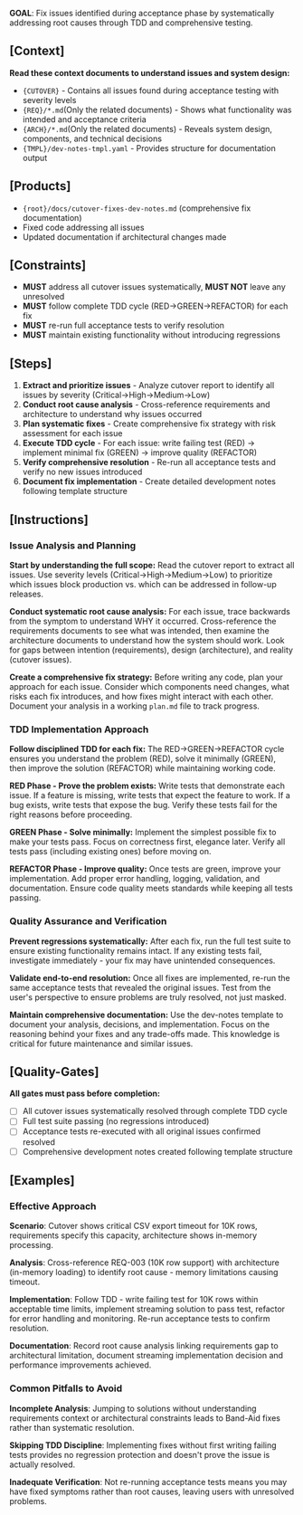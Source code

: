 **GOAL**: Fix issues identified during acceptance phase by systematically addressing root causes through TDD and comprehensive testing.

## [Context]
**Read these context documents to understand issues and system design:**
- `{CUTOVER}` - Contains all issues found during acceptance testing with severity levels
- `{REQ}/*.md`(Only the related documents) - Shows what functionality was intended and acceptance criteria
- `{ARCH}/*.md`(Only the related documents) - Reveals system design, components, and technical decisions
- `{TMPL}/dev-notes-tmpl.yaml` - Provides structure for documentation output

## [Products]
- `{root}/docs/cutover-fixes-dev-notes.md` (comprehensive fix documentation)
- Fixed code addressing all issues
- Updated documentation if architectural changes made

## [Constraints]
- **MUST** address all cutover issues systematically, **MUST NOT** leave any unresolved
- **MUST** follow complete TDD cycle (RED→GREEN→REFACTOR) for each fix
- **MUST** re-run full acceptance tests to verify resolution
- **MUST** maintain existing functionality without introducing regressions

## [Steps]
1. **Extract and prioritize issues** - Analyze cutover report to identify all issues by severity (Critical→High→Medium→Low)
2. **Conduct root cause analysis** - Cross-reference requirements and architecture to understand why issues occurred
3. **Plan systematic fixes** - Create comprehensive fix strategy with risk assessment for each issue
4. **Execute TDD cycle** - For each issue: write failing test (RED) → implement minimal fix (GREEN) → improve quality (REFACTOR)
5. **Verify comprehensive resolution** - Re-run all acceptance tests and verify no new issues introduced
6. **Document fix implementation** - Create detailed development notes following template structure

## [Instructions]

### Issue Analysis and Planning
**Start by understanding the full scope:** Read the cutover report to extract all issues. Use severity levels (Critical→High→Medium→Low) to prioritize which issues block production vs. which can be addressed in follow-up releases.

**Conduct systematic root cause analysis:** For each issue, trace backwards from the symptom to understand WHY it occurred. Cross-reference the requirements documents to see what was intended, then examine the architecture documents to understand how the system should work. Look for gaps between intention (requirements), design (architecture), and reality (cutover issues).

**Create a comprehensive fix strategy:** Before writing any code, plan your approach for each issue. Consider which components need changes, what risks each fix introduces, and how fixes might interact with each other. Document your analysis in a working `plan.md` file to track progress.

### TDD Implementation Approach
**Follow disciplined TDD for each fix:** The RED→GREEN→REFACTOR cycle ensures you understand the problem (RED), solve it minimally (GREEN), then improve the solution (REFACTOR) while maintaining working code.

**RED Phase - Prove the problem exists:** Write tests that demonstrate each issue. If a feature is missing, write tests that expect the feature to work. If a bug exists, write tests that expose the bug. Verify these tests fail for the right reasons before proceeding.

**GREEN Phase - Solve minimally:** Implement the simplest possible fix to make your tests pass. Focus on correctness first, elegance later. Verify all tests pass (including existing ones) before moving on.

**REFACTOR Phase - Improve quality:** Once tests are green, improve your implementation. Add proper error handling, logging, validation, and documentation. Ensure code quality meets standards while keeping all tests passing.

### Quality Assurance and Verification
**Prevent regressions systematically:** After each fix, run the full test suite to ensure existing functionality remains intact. If any existing tests fail, investigate immediately - your fix may have unintended consequences.

**Validate end-to-end resolution:** Once all fixes are implemented, re-run the same acceptance tests that revealed the original issues. Test from the user's perspective to ensure problems are truly resolved, not just masked.

**Maintain comprehensive documentation:** Use the dev-notes template to document your analysis, decisions, and implementation. Focus on the reasoning behind your fixes and any trade-offs made. This knowledge is critical for future maintenance and similar issues.

## [Quality-Gates]
**All gates must pass before completion:**
- [ ] All cutover issues systematically resolved through complete TDD cycle
- [ ] Full test suite passing (no regressions introduced)
- [ ] Acceptance tests re-executed with all original issues confirmed resolved
- [ ] Comprehensive development notes created following template structure

## [Examples]

### Effective Approach
**Scenario**: Cutover shows critical CSV export timeout for 10K rows, requirements specify this capacity, architecture shows in-memory processing.

**Analysis**: Cross-reference REQ-003 (10K row support) with architecture (in-memory loading) to identify root cause - memory limitations causing timeout.

**Implementation**: Follow TDD - write failing test for 10K rows within acceptable time limits, implement streaming solution to pass test, refactor for error handling and monitoring. Re-run acceptance tests to confirm resolution.

**Documentation**: Record root cause analysis linking requirements gap to architectural limitation, document streaming implementation decision and performance improvements achieved.

### Common Pitfalls to Avoid
**Incomplete Analysis**: Jumping to solutions without understanding requirements context or architectural constraints leads to Band-Aid fixes rather than systematic resolution.

**Skipping TDD Discipline**: Implementing fixes without first writing failing tests provides no regression protection and doesn't prove the issue is actually resolved.

**Inadequate Verification**: Not re-running acceptance tests means you may have fixed symptoms rather than root causes, leaving users with unresolved problems.
